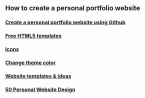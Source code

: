 ## How to create a personal portfolio website
### [Create a personal portfolio website using Github](https://towardsdatascience.com/how-to-create-a-stunning-personal-portfolio-website-for-free-50ec15b059dd)
### [Free HTML5 templates](https://html5up.net/ )
### [Icons](https://fontawesome.com/)
### [Change theme color](https://www.youtube.com/watch?v=-ob7qknokTM)
### [Website templates & ideas](https://blog.prototypr.io/25-best-free-personal-website-templates-and-resources-8c4101761ba)
### [50 Personal Website Design](https://www.mockplus.com/blog/post/personal-website-design-examples/?r=trista)